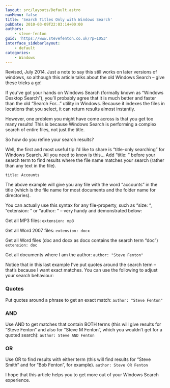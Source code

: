 ```yaml
---
layout: src/layouts/Default.astro
navMenu: false
title: 'Search Titles Only with Windows Search'
pubDate: 2010-03-09T22:03:14+00:00
authors:
    - steve-fenton
guid: 'https://www.stevefenton.co.uk/?p=1053'
interface_sidebarlayout:
    - default
categories:
    - Windows
---
```


Revised, July 2014. Just a note to say this still works on later versions of windows, so although this article talks about the old Windows Search – give these tricks a go!

If you’ve got your hands on Windows Search (formally known as “Windows Desktop Search”), you’ll probably agree that it is much better and faster than the old “Search For…” utility in Windows. Because it indexes the files in locations that you select, it can return results almost instantly.

However, one problem you might have come across is that you get too many results! This is because Windows Search is performing a complex search of entire files, not just the title.

So how do you refine your search results?

Well, the first and most useful tip I’d like to share is “title-only searching” for Windows Search. All you need to know is this… Add “title: ” before your search term to find results where the file name matches your search (rather than any text in the file).

`title: Accounts`

The above example will give you any file with the word “accounts” in the title (which is the file name for most documents and the folder name for directories).

You can actually use this syntax for any file-property, such as “size: “, “extension: ” or “author: ” – very handy and demonstrated below:

Get all MP3 files: `extension: mp3`

Get all Word 2007 files: `extension: docx`

Get all Word files (doc and docx as docx contains the search term “doc”) `extension: doc`

Get all documents where I am the author: `author: "Steve Fenton"`

Notice that in this last example I’ve put quotes around the search term – that’s because I want exact matches. You can use the following to adjust your search behaviour:

### Quotes

Put quotes around a phrase to get an exact match: `author: "Steve Fenton"`

### AND

Use AND to get matches that contain BOTH terms (this will give results for “Steve Fenton” and also for “Steve M Fenton”, which you wouldn’t get for a quoted search): `author: Steve AND Fenton`

### OR

Use OR to find results with either term (this will find results for “Steve Smith” and for “Bob Fenton”, for example). `author: Steve OR Fenton`

I hope that this article helps you to get more out of your Windows Search experience.